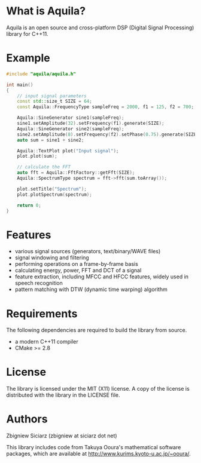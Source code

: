 What is Aquila?
===============

Aquila is an open source and cross-platform DSP (Digital Signal Processing)
library for C++11.


Example
=======

```cpp
#include "aquila/aquila.h"

int main()
{
    // input signal parameters
    const std::size_t SIZE = 64;
    const Aquila::FrequencyType sampleFreq = 2000, f1 = 125, f2 = 700;

    Aquila::SineGenerator sine1(sampleFreq);
    sine1.setAmplitude(32).setFrequency(f1).generate(SIZE);
    Aquila::SineGenerator sine2(sampleFreq);
    sine2.setAmplitude(8).setFrequency(f2).setPhase(0.75).generate(SIZE);
    auto sum = sine1 + sine2;

    Aquila::TextPlot plot("Input signal");
    plot.plot(sum);

    // calculate the FFT
    auto fft = Aquila::FftFactory::getFft(SIZE);
    Aquila::SpectrumType spectrum = fft->fft(sum.toArray());

    plot.setTitle("Spectrum");
    plot.plotSpectrum(spectrum);

    return 0;
}
```


Features
========

 * various signal sources (generators, text/binary/WAVE files)
 * signal windowing and filtering
 * performing operations on a frame-by-frame basis
 * calculating energy, power, FFT and DCT of a signal
 * feature extraction, including MFCC and HFCC features, widely used in
   speech recognition
 * pattern matching with DTW (dynamic time warping) algorithm


Requirements
============

The following dependencies are required to build the library from source.

 * a modern C++11 compiler
 * CMake >= 2.8


License
=======

The library is licensed under the MIT (X11) license. A copy of the license
is distributed with the library in the LICENSE file.


Authors
=======

Zbigniew Siciarz (zbigniew at siciarz dot net)

This library includes code from Takuya Ooura's mathematical software packages,
which are available at http://www.kurims.kyoto-u.ac.jp/~ooura/.
